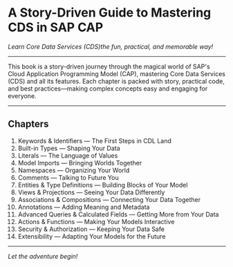 # A Story-Driven Guide to Mastering CDS in SAP CAP

*Learn Core Data Services (CDS)the fun, practical, and memorable way!*

---

This book is a story-driven journey through the magical world of SAP's Cloud Application Programming Model (CAP), mastering Core Data Services (CDS) and all its features. Each chapter is packed with story, practical code, and best practices—making complex concepts easy and engaging for everyone.

---

## Chapters

1. Keywords & Identifiers — The First Steps in CDL Land
2. Built-in Types — Shaping Your Data
3. Literals — The Language of Values
4. Model Imports — Bringing Worlds Together
5. Namespaces — Organizing Your World
6. Comments — Talking to Future You
7. Entities & Type Definitions — Building Blocks of Your Model
8. Views & Projections — Seeing Your Data Differently
9. Associations & Compositions — Connecting Your Data Together
10. Annotations — Adding Meaning and Metadata
11. Advanced Queries & Calculated Fields — Getting More from Your Data
12. Actions & Functions — Making Your Models Interactive
13. Security & Authorization — Keeping Your Data Safe
14. Extensibility — Adapting Your Models for the Future

---

*Let the adventure begin!*
